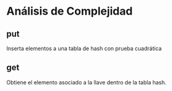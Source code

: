 # Análisis de Complejidad

## put

Inserta elementos a una tabla de hash con prueba cuadrática

## get

Obtiene el elemento asociado a la llave dentro de la tabla hash.